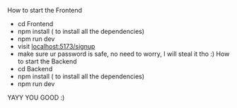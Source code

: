 How to start the Frontend
- cd Frontend
- npm install ( to install all the dependencies)
- npm run dev
- visit [localhost:5173/signup](http://localhost:5173/signup)
- make sure ur password is safe, no need to worry, I will steal it tho :)
How to start the Backend
- cd Backend
- npm install ( to install all the dependencies)
- npm run dev

YAYY YOU GOOD :)
